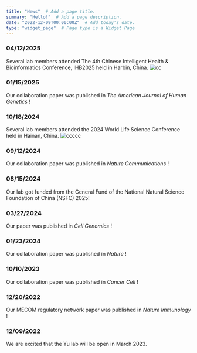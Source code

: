 ```yaml
---
title: "News"  # Add a page title.
summary: "Hello!"  # Add a page description.
date: "2022-12-09T00:00:00Z"  # Add today's date.
type: "widget_page"  # Page type is a Widget Page
---
```


### 04/12/2025 
Several lab members attended The 4th Chinese Intelligent Health & Bioinformatics Conference, IHB2025 held in Harbin, China. 
![cc](20250412-1.jpg) 

### 01/15/2025 
Our collaboration paper was published in *The American Journal of Human Genetics* !

### 10/18/2024 
Several lab members attended the 2024 World Life Science Conference held in Hainan, China. 
![ccccc](20241018-1.jpg) 

### 09/12/2024 
Our collaboration paper was published in *Nature Communications* !

### 08/15/2024 
Our lab got funded from the General Fund of the National Natural Science Foundation of China (NSFC) 2025!

### 03/27/2024 
Our paper was published in *Cell Genomics* !

### 01/23/2024 
Our collaboration paper was published in *Nature* !

### 10/10/2023 
Our collaboration paper was published in *Cancer Cell* !

### 12/20/2022 
Our MECOM regulatory network paper was published in *Nature Immunology* !

### 12/09/2022 
We are excited that the Yu lab will be open in March 2023.
<!-- 
### 12/09/2022 
We are excited that the Yu lab will be open in April 2023.
### 12/09/2022 
We are excited that the Yu lab will be open in April 2023.
### 12/09/2022 
We are excited that the Yu lab will be open in April 2023.
### 12/09/2022 
We are excited that the Yu lab will be open in April 2023.
[previous News]()

keep the same with news.md in home directory
-->


<!-- ### __**Pre-prints**__  
\# denotes co-first author and * denotes (co-)corresponding author. -->
<br/><br/>
<br/><br/>
<br/><br/>
<br/><br/>
<br/><br/>
<br/><br/>
<br/><br/>
